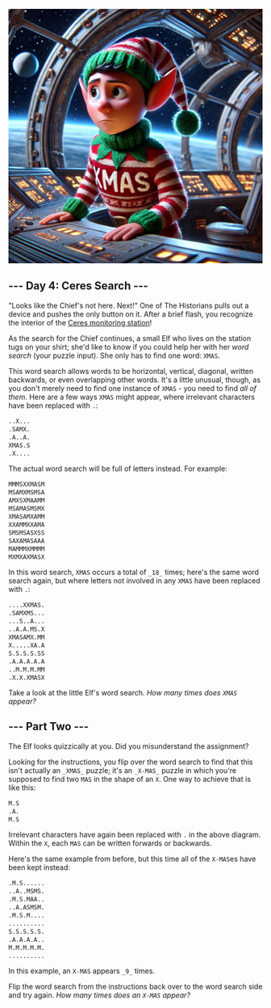 ﻿<p align="center">
<img src="Day04.jpeg" style="width:540px" alt="Ceres Search"/>
</p>

## --- Day 4: Ceres Search ---

"Looks like the Chief's not here. Next!" One of The Historians pulls out a device and pushes the only button on it. After a brief flash, you recognize the interior of the  [Ceres monitoring station](https://adventofcode.com/2019/day/10)!

As the search for the Chief continues, a small Elf who lives on the station tugs on your shirt; she'd like to know if you could help her with her  _word search_  (your puzzle input). She only has to find one word:  `XMAS`.

This word search allows words to be horizontal, vertical, diagonal, written backwards, or even overlapping other words. It's a little unusual, though, as you don't merely need to find one instance of  `XMAS`  - you need to find  _all of them_. Here are a few ways  `XMAS`  might appear, where irrelevant characters have been replaced with  `.`:

```
..X...
.SAMX.
.A..A.
XMAS.S
.X....

```

The actual word search will be full of letters instead. For example:

```
MMMSXXMASM
MSAMXMSMSA
AMXSXMAAMM
MSAMASMSMX
XMASAMXAMM
XXAMMXXAMA
SMSMSASXSS
SAXAMASAAA
MAMMMXMMMM
MXMXAXMASX

```

In this word search,  `XMAS`  occurs a total of  `_18_`  times; here's the same word search again, but where letters not involved in any  `XMAS`  have been replaced with  `.`:

```
....XXMAS.
.SAMXMS...
...S..A...
..A.A.MS.X
XMASAMX.MM
X.....XA.A
S.S.S.S.SS
.A.A.A.A.A
..M.M.M.MM
.X.X.XMASX

```

Take a look at the little Elf's word search.  _How many times does  `XMAS`  appear?_


## --- Part Two ---

The Elf looks quizzically at you. Did you misunderstand the assignment?

Looking for the instructions, you flip over the word search to find that this isn't actually an  `_XMAS_`  puzzle; it's an  `_X-MAS_`  puzzle in which you're supposed to find two  `MAS`  in the shape of an  `X`. One way to achieve that is like this:

```
M.S
.A.
M.S

```

Irrelevant characters have again been replaced with  `.`  in the above diagram. Within the  `X`, each  `MAS`  can be written forwards or backwards.

Here's the same example from before, but this time all of the  `X-MAS`es have been kept instead:

```
.M.S......
..A..MSMS.
.M.S.MAA..
..A.ASMSM.
.M.S.M....
..........
S.S.S.S.S.
.A.A.A.A..
M.M.M.M.M.
..........

```

In this example, an  `X-MAS`  appears  `_9_`  times.

Flip the word search from the instructions back over to the word search side and try again.  _How many times does an  `X-MAS`  appear?_